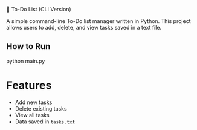 📝 To-Do List (CLI Version)

A simple command-line To-Do list manager written in Python. This project allows users to add, delete, and view tasks saved in a text file.

## How to Run
python main.py

# Features
- Add new tasks
- Delete existing tasks
- View all tasks
- Data saved in `tasks.txt`
